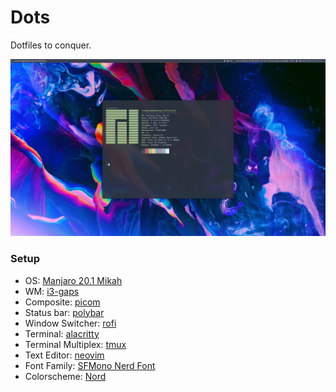 # Dots
Dotfiles to conquer.

![fullscreen](images/fullscreen.png)

### Setup
- OS: [Manjaro 20.1 Mikah](https://manjaro.org/)
- WM: [i3-gaps](https://github.com/Airblader/i3)
- Composite: [picom](https://github.com/yshui/picom)
- Status bar: [polybar](https://github.com/polybar/polybar)
- Window Switcher: [rofi](https://github.com/davatorium/rofi)
- Terminal: [alacritty](https://github.com/alacritty/alacritty)
- Terminal Multiplex: [tmux](https://github.com/tmux/tmux)
- Text Editor: [neovim](https://neovim.io/)
- Font Family: [SFMono Nerd Font](https://github.com/bodetaima/dots/tree/master/fonts)
- Colorscheme: [Nord](https://www.nordtheme.com/)
